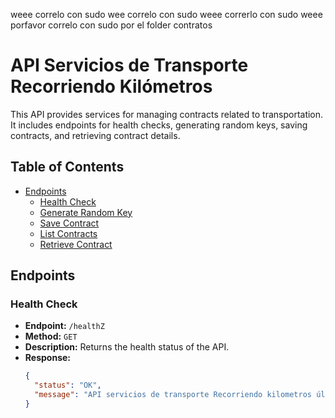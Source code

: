 weee correlo con sudo
wee correlo con	sudo
weee correrlo con sudo
weee porfavor correlo con sudo por el folder contratos

# API Servicios de Transporte Recorriendo Kilómetros

This API provides services for managing contracts related to transportation. It includes endpoints for health checks, generating random keys, saving contracts, and retrieving contract details.

## Table of Contents
- [Endpoints](#endpoints)
  - [Health Check](#health-check)
  - [Generate Random Key](#generate-random-key)
  - [Save Contract](#save-contract)
  - [List Contracts](#list-contracts)
  - [Retrieve Contract](#retrieve-contract)

## Endpoints

### Health Check

- **Endpoint:** `/healthZ`
- **Method:** `GET`
- **Description:** Returns the health status of the API.
- **Response:**
  ```json
  {
    "status": "OK",
    "message": "API servicios de transporte Recorriendo kilometros último update 26 feb 2024"
  }
